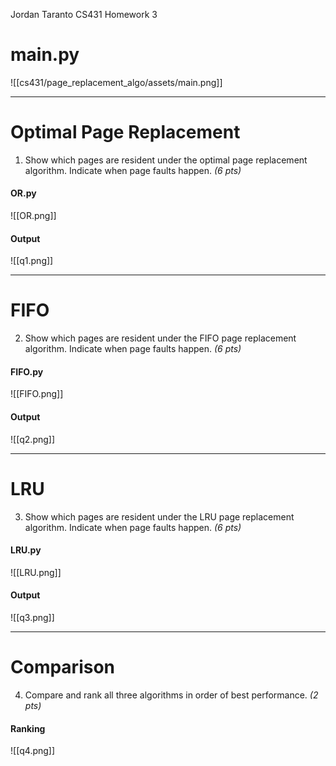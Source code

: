 Jordan Taranto
CS431 
Homework 3

# main.py
![[cs431/page_replacement_algo/assets/main.png]]

---
# Optimal Page Replacement 
1. Show which pages are resident under the optimal page replacement algorithm. Indicate when page faults happen. _(6 pts)_
#### OR.py
![[OR.png]]
#### Output
![[q1.png]]

---
# FIFO
2. Show which pages are resident under the FIFO page replacement algorithm. Indicate when page faults happen. _(6 pts)_
#### FIFO.py
![[FIFO.png]]

#### Output
![[q2.png]]

---
# LRU
3. Show which pages are resident under the LRU page replacement algorithm. Indicate when page faults happen. _(6 pts)_
#### LRU.py
![[LRU.png]]
#### Output
![[q3.png]]

---
# Comparison 
4. Compare and rank all three algorithms in order of best performance. _(2 pts)_
#### Ranking
![[q4.png]]
